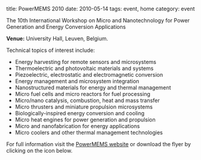 title: PowerMEMS 2010
date: 2010-05-14 
tags: event, home
category: event

The 10th International Workshop on Micro and Nanotechnology for Power Generation and Energy Conversion Applications
<!--break-->
**Venue:** University Hall, Leuven, Belgium.  
  
  
Technical topics of interest include:

* Energy harvesting for remote sensors and microsystems  
* Thermoelectric and photovoltaic materials and systems  
* Piezoelectric, electrostatic and electromagnetic conversion  
* Energy management and microsystem integration  
* Nanostructured materials for energy and thermal management  
* Micro fuel cells and micro reactors for fuel processing  
* Micro/nano catalysis, combustion, heat and mass transfer  
* Micro thrusters and miniature propulsion microsystems  
* Biologically-inspired energy conversion and cooling
* Micro heat engines for power generation and propulsion  
* Micro and nanofabrication for energy applications  
* Micro coolers and other thermal management technologies  

For full information visit the [PowerMEMS website](http://www.powermems.org/) or download the flyer by clicking on the icon below.